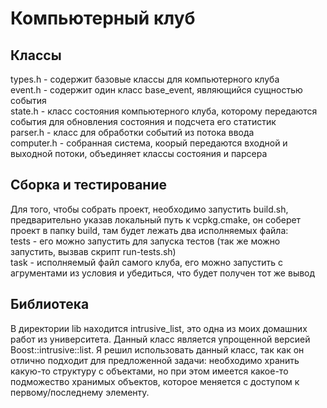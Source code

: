 # Компьютерный клуб #

## Классы ##
types.h - содержит базовые классы для компьютерного клуба  
event.h - содержит один класс base_event, являющийся сущностью события  
state.h - класс состояния компьютерного клуба, которому передаются события для обновления состояния и подсчета его статистик  
parser.h - класс для обработки событий из потока ввода  
computer.h - собранная система, коорый передаются входной и выходной потоки, объединяет классы состояния и парсера  
    
## Сборка и тестирование ##
Для того, чтобы собрать проект, необходимо запустить build.sh, предварительно указав локальный путь к vcpkg.cmake, он соберет проект в папку build, там будет лежать два исполняемых файла:  
tests - его можно запустить для запуска тестов (так же можно запустить, вызвав скрипт run-tests.sh)  
task - исполняемый файл самого клуба, его можно запустить с агрументами из условия и убедиться, что будет получен тот же вывод  

## Библиотека ##
В директории lib находится intrusive_list, это одна из моих домашних работ из университета.
Данный класс является упрощенной версией Boost::intrusive::list.
Я решил использовать данный класс, так как он отлично подходит для предложенной задачи: необходимо хранить какую-то структуру с объектами,
но при этом имеется какое-то подможество хранимых объектов, которое меняется с доступом к первому/последнему элементу.
